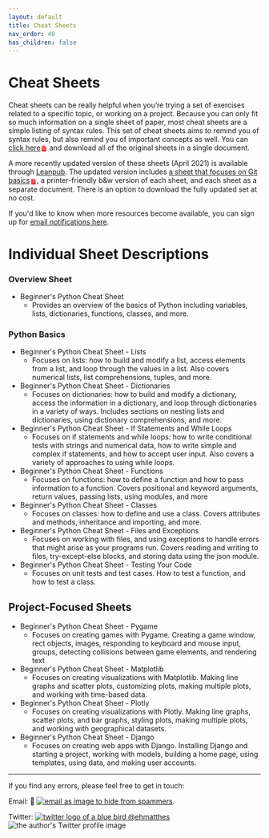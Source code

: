 ```yaml
---
layout: default
title: Cheat Sheets
nav_order: 40
has_children: false
---
```


# Cheat Sheets

Cheat sheets can be really helpful when you’re trying a set of exercises related to a specific topic, or working on a project. Because you can only fit so much information on a single sheet of paper, most cheat sheets are a simple listing of syntax rules. This set of cheat sheets aims to remind you of syntax rules, but also remind you of important concepts as well. You can [click here](https://github.com/ehmatthes/pcc_2e/releases/download/v1.0.1/beginners_python_cheat_sheet_pcc_all.pdf)<img src="https://raw.githubusercontent.com/SUDOCS/static-file/2d77e98b685a1f90b2c8a7a999872f0a9361edc7/icons/bloom/mimetypes/128/application-pdf.svg" title="pdf logo" alt="pdf icon" style="max-height:1em;display:inline-block;vertical-align:middle;"/> and download all of the original sheets in a single document.

A more recently updated version of these sheets (April 2021) is available through [Leanpub](https://leanpub.com/beginners-python-cheat-sheets/). The updated version includes [a sheet that focuses on Git basics](https://about.gitlab.com/images/press/git-cheat-sheet.pdf)<img src="https://raw.githubusercontent.com/SUDOCS/static-file/2d77e98b685a1f90b2c8a7a999872f0a9361edc7/icons/bloom/mimetypes/128/application-pdf.svg" title="pdf logo" alt="pdf icon" style="max-height:1em;display:inline-block;vertical-align:middle;"/>, a printer-friendly b&w version of each sheet, and each sheet as a separate document. There is an option to download the fully updated set at no cost.

If you'd like to know when more resources become available, you can sign up for [email notifications here](https://emailoctopus.com/lists/95c27296-f1d4-11e9-be00-06b4694bee2a/forms/subscribe).

# Individual Sheet Descriptions

### Overview Sheet

- Beginner's Python Cheat Sheet
    - Provides an overview of the basics of Python including variables, lists, dictionaries, functions, classes, and more.

### Python Basics

- Beginner's Python Cheat Sheet - Lists
    - Focuses on lists: how to build and modify a list, access elements from a list, and loop through the values in a list. Also covers numerical lists, list comprehensions, tuples, and more.
- Beginner's Python Cheat Sheet - Dictionaries
    - Focuses on dictionaries: how to build and modify a dictionary, access the information in a dictionary, and loop through dictionaries in a variety of ways. Includes sections on nesting lists and dictionaries, using dictionary comprehensions, and more.
- Beginner's Python Cheat Sheet - If Statements and While Loops
    - Focuses on if statements and while loops: how to write conditional tests with strings and numerical data, how to write simple and complex if statements, and how to accept user input. Also covers a variety of approaches to using while loops.
- Beginner's Python Cheat Sheet - Functions
    - Focuses on functions: how to define a function and how to pass information to a function. Covers positional and keyword arguments, return values, passing lists, using modules, and more
- Beginner's Python Cheat Sheet - Classes
    - Focuses on classes: how to define and use a class. Covers attributes and methods, inheritance and importing, and more.
- Beginner's Python Cheat Sheet - Files and Exceptions
    - Focuses on working with files, and using exceptions to handle errors that might arise as your programs run. Covers reading and writing to files, try-except-else blocks, and storing data using the json module.
- Beginner's Python Cheat Sheet - Testing Your Code
    - Focuses on unit tests and test cases. How to test a function, and how to test a class.

## Project-Focused Sheets

- Beginner's Python Cheat Sheet - Pygame
    - Focuses on creating games with Pygame. Creating a game window, rect objects, images, responding to keyboard and mouse input, groups, detecting collisions between game elements, and rendering text
- Beginner's Python Cheat Sheet - Matplotlib
    - Focuses on creating visualizations with Matplotlib. Making line graphs and scatter plots, customizing plots, making multiple plots, and working with time-based data.
- Beginner's Python Cheat Sheet - Plotly
    - Focuses on creating visualizations with Plotly. Making line graphs, scatter plots, and bar graphs, styling plots, making multiple plots, and working with geographical datasets.
- Beginner's Python Cheat Sheet - Django
    - Focuses on creating web apps with Django. Installing Django and starting a project, working with models, building a home page, using templates, using data, and making user accounts.

---

If you find any errors, please feel free to get in touch:

 Email: 📧 <a href="javascript:location='mailto:\u0065\u0068\u006d\u0061\u0074\u0074\u0068\u0065\u0073\u0040\u0067\u006d\u0061\u0069\u006c\u002e\u0063\u006f\u006d';void 0"><img  class="email" title="the author's email address as an image to prevent spamming" alt="email as image to hide from spammers" src="{{ '/assets/images/ematthes.svg' | relative_url  }}"/></a>.

Twitter: [<img src="https://raw.githubusercontent.com/johan/svg-cleanups/master/logos/twitter.svg" title="the twitter logo" alt="twitter logo of a blue bird" alt="Twitter logo" width="15"/> @ehmatthes](http://twitter.com/mavjav-edu/)
<img src="https://pbs.twimg.com/profile_images/1153801365543538688/6ZRVUWah.png" title="the author on Twitter" alt="the author's Twitter profile image" width="20vw"/>